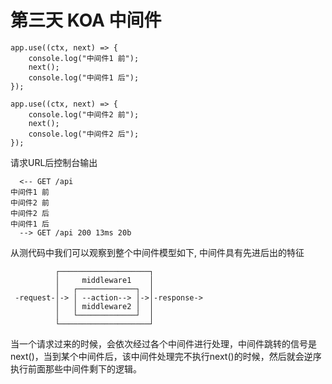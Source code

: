 # 第三天 KOA 中间件

```
app.use((ctx, next) => {
	console.log("中间件1 前");
	next();
	console.log("中间件1 后");
});

app.use((ctx, next) => {
	console.log("中间件2 前");
	next();
	console.log("中间件2 后");
});
```

请求URL后控制台输出
```
  <-- GET /api
中间件1 前
中间件2 前
中间件2 后
中间件1 后
  --> GET /api 200 13ms 20b

```
从测代码中我们可以观察到整个中间件模型如下, 中间件具有先进后出的特征
```
          ┌────────────────────┐
          │     middleware1    │
          │   ┌─────────────┐  │
 -request-│-> │ --action--> │->│-response->
          │   │ middleware2 │  │
          │   └─────────────┘  │
          └────────────────────┘
```
当一个请求过来的时候，会依次经过各个中间件进行处理，中间件跳转的信号是next()，当到某个中间件后，该中间件处理完不执行next()的时候，然后就会逆序执行前面那些中间件剩下的逻辑。